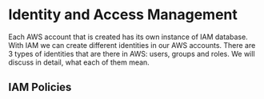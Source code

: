 # Identity and Access Management

Each AWS account that is created has its own instance of IAM database. With IAM we can create different identities in our AWS accounts. There are 3 types of identities that are there in AWS: users, groups and roles. We will discuss in detail, what each of them mean.

## IAM Policies
